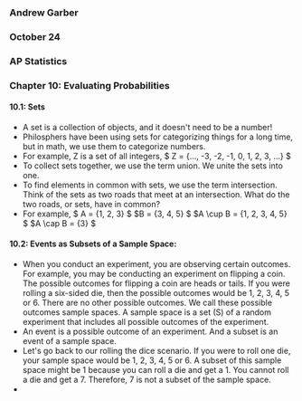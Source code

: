 ### Andrew Garber
### October 24 
### AP Statistics
### Chapter 10: Evaluating Probabilities

#### 10.1: Sets
 - A set is a collection of objects, and it doesn't need to be a number!
 - Philosphers have been using sets for categorizing things for a long time, but in math, we use them to categorize numbers.
 - For example, Z is a set of all integers, $ Z = {..., -3, -2, -1, 0, 1, 2, 3, ...} $
 - To collect sets together, we use the term union. We unite the sets into one.
 - To find elements in common with sets, we use the term intersection. Think of the sets as two roads that meet at an intersection. What do the two roads, or sets, have in common?
 - For example, $ A = {1, 2, 3} $ $B = {3, 4, 5} $ $A \cup B = {1, 2, 3, 4, 5} $ $A \cap B = {3} $

#### 10.2: Events as Subsets of a Sample Space:
 - When you conduct an experiment, you are observing certain outcomes. For example, you may be conducting an experiment on flipping a coin. The possible outcomes for flipping a coin are heads or tails. If you were rolling a six-sided die, then the possible outcomes would be 1, 2, 3, 4, 5 or 6. There are no other possible outcomes. We call these possible outcomes sample spaces. A sample space is a set (S) of a random experiment that includes all possible outcomes of the experiment.
 - An event is a possible outcome of an experiment. And a subset is an event of a sample space. 
 - Let's go back to our rolling the dice scenario. If you were to roll one die, your sample space would be 1, 2, 3, 4, 5 or 6. A subset of this sample space might be 1 because you can roll a die and get a 1. You cannot roll a die and get a 7. Therefore, 7 is not a subset of the sample space.
 - 